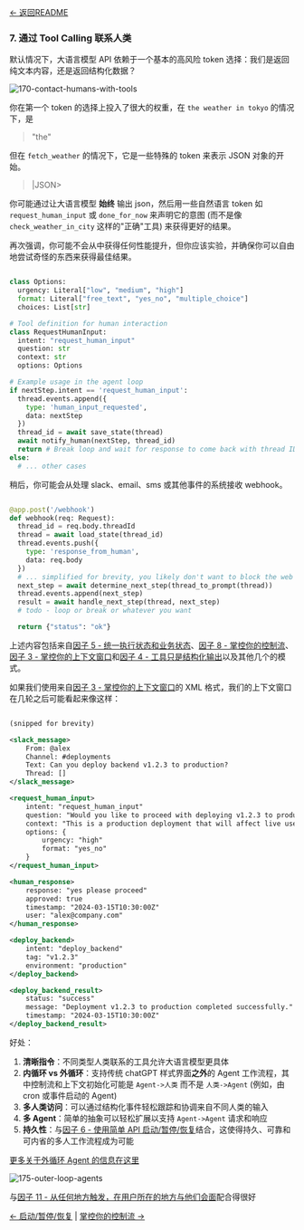 [← 返回README](https://github.com/humanlayer/12-factor-agents/blob/main/README.md)

### 7. 通过 Tool Calling 联系人类

默认情况下，大语言模型 API 依赖于一个基本的高风险 token 选择：我们是返回纯文本内容，还是返回结构化数据？

![170-contact-humans-with-tools](https://github.com/humanlayer/12-factor-agents/blob/main/img/170-contact-humans-with-tools.png)

你在第一个 token 的选择上投入了很大的权重，在 `the weather in tokyo` 的情况下，是

> "the"

但在 `fetch_weather` 的情况下，它是一些特殊的 token 来表示 JSON 对象的开始。

> |JSON>

你可能通过让大语言模型 **始终** 输出 json，然后用一些自然语言 token 如 `request_human_input` 或 `done_for_now` 来声明它的意图 (而不是像 `check_weather_in_city` 这样的"正确"工具) 来获得更好的结果。

再次强调，你可能不会从中获得任何性能提升，但你应该实验，并确保你可以自由地尝试奇怪的东西来获得最佳结果。

```python

class Options:
  urgency: Literal["low", "medium", "high"]
  format: Literal["free_text", "yes_no", "multiple_choice"]
  choices: List[str]

# Tool definition for human interaction
class RequestHumanInput:
  intent: "request_human_input"
  question: str
  context: str
  options: Options

# Example usage in the agent loop
if nextStep.intent == 'request_human_input':
  thread.events.append({
    type: 'human_input_requested',
    data: nextStep
  })
  thread_id = await save_state(thread)
  await notify_human(nextStep, thread_id)
  return # Break loop and wait for response to come back with thread ID
else:
  # ... other cases
```

稍后，你可能会从处理 slack、email、sms 或其他事件的系统接收 webhook。

```python

@app.post('/webhook')
def webhook(req: Request):
  thread_id = req.body.threadId
  thread = await load_state(thread_id)
  thread.events.push({
    type: 'response_from_human',
    data: req.body
  })
  # ... simplified for brevity, you likely don't want to block the web worker here
  next_step = await determine_next_step(thread_to_prompt(thread))
  thread.events.append(next_step)
  result = await handle_next_step(thread, next_step)
  # todo - loop or break or whatever you want

  return {"status": "ok"}
```

上述内容包括来自[因子 5 - 统一执行状态和业务状态](https://github.com/humanlayer/12-factor-agents/blob/main/content/factor-05-unify-execution-state.md)、[因子 8 - 掌控你的控制流](https://github.com/humanlayer/12-factor-agents/blob/main/content/factor-08-own-your-control-flow.md)、[因子 3 - 掌控你的上下文窗口](https://github.com/humanlayer/12-factor-agents/blob/main/content/factor-03-own-your-context-window.md)和[因子 4 - 工具只是结构化输出](https://github.com/humanlayer/12-factor-agents/blob/main/content/factor-04-tools-are-structured-outputs.md)以及其他几个的模式。

如果我们使用来自[因子 3 - 掌控你的上下文窗口](https://github.com/humanlayer/12-factor-agents/blob/main/content/factor-03-own-your-context-window.md)的 XML 格式，我们的上下文窗口在几轮之后可能看起来像这样：

```xml

(snipped for brevity)

<slack_message>
    From: @alex
    Channel: #deployments
    Text: Can you deploy backend v1.2.3 to production?
    Thread: []
</slack_message>

<request_human_input>
    intent: "request_human_input"
    question: "Would you like to proceed with deploying v1.2.3 to production?"
    context: "This is a production deployment that will affect live users."
    options: {
        urgency: "high"
        format: "yes_no"
    }
</request_human_input>

<human_response>
    response: "yes please proceed"
    approved: true
    timestamp: "2024-03-15T10:30:00Z"
    user: "alex@company.com"
</human_response>

<deploy_backend>
    intent: "deploy_backend"
    tag: "v1.2.3"
    environment: "production"
</deploy_backend>

<deploy_backend_result>
    status: "success"
    message: "Deployment v1.2.3 to production completed successfully."
    timestamp: "2024-03-15T10:30:00Z"
</deploy_backend_result>
```


好处：

1. **清晰指令**：不同类型人类联系的工具允许大语言模型更具体
2. **内循环 vs 外循环**：支持传统 chatGPT 样式界面**之外**的 Agent 工作流程，其中控制流和上下文初始化可能是 `Agent->人类` 而不是 `人类->Agent` (例如，由 cron 或事件启动的 Agent)
3. **多人类访问**：可以通过结构化事件轻松跟踪和协调来自不同人类的输入
4. **多 Agent**：简单的抽象可以轻松扩展以支持 `Agent->Agent` 请求和响应
5. **持久性**：与[因子 6 - 使用简单 API 启动/暂停/恢复](https://github.com/humanlayer/12-factor-agents/blob/main/content/factor-06-launch-pause-resume.md)结合，这使得持久、可靠和可内省的多人工作流程成为可能

[更多关于外循环 Agent 的信息在这里](https://theouterloop.substack.com/p/openais-realtime-api-is-a-step-towards)

![175-outer-loop-agents](https://github.com/humanlayer/12-factor-agents/blob/main/img/175-outer-loop-agents.png)

与[因子 11 - 从任何地方触发，在用户所在的地方与他们会面](https://github.com/humanlayer/12-factor-agents/blob/main/content/factor-11-trigger-from-anywhere.md)配合得很好

[← 启动/暂停/恢复](https://github.com/humanlayer/12-factor-agents/blob/main/content/factor-06-launch-pause-resume.md) | [掌控你的控制流 →](https://github.com/humanlayer/12-factor-agents/blob/main/content/factor-08-own-your-control-flow.md)